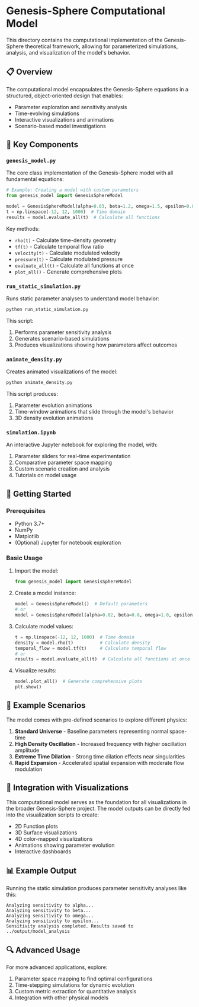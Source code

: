 # Genesis-Sphere Computational Model

This directory contains the computational implementation of the Genesis-Sphere theoretical framework, allowing for parameterized simulations, analysis, and visualization of the model's behavior.

## 📋 Overview

The computational model encapsulates the Genesis-Sphere equations in a structured, object-oriented design that enables:

- Parameter exploration and sensitivity analysis
- Time-evolving simulations
- Interactive visualizations and animations
- Scenario-based model investigations

## 🧮 Key Components

### `genesis_model.py`

The core class implementation of the Genesis-Sphere model with all fundamental equations:

```python
# Example: Creating a model with custom parameters
from genesis_model import GenesisSphereModel

model = GenesisSphereModel(alpha=0.03, beta=1.2, omega=1.5, epsilon=0.08)
t = np.linspace(-12, 12, 1000)  # Time domain
results = model.evaluate_all(t)  # Calculate all functions
```

Key methods:
- `rho(t)` - Calculate time-density geometry
- `tf(t)` - Calculate temporal flow ratio
- `velocity(t)` - Calculate modulated velocity
- `pressure(t)` - Calculate modulated pressure
- `evaluate_all(t)` - Calculate all functions at once
- `plot_all()` - Generate comprehensive plots

### `run_static_simulation.py`

Runs static parameter analyses to understand model behavior:

```bash
python run_static_simulation.py
```

This script:
1. Performs parameter sensitivity analysis
2. Generates scenario-based simulations
3. Produces visualizations showing how parameters affect outcomes

### `animate_density.py`

Creates animated visualizations of the model:

```bash
python animate_density.py
```

This script produces:
1. Parameter evolution animations
2. Time-window animations that slide through the model's behavior
3. 3D density evolution animations

### `simulation.ipynb`

An interactive Jupyter notebook for exploring the model, with:

1. Parameter sliders for real-time experimentation
2. Comparative parameter space mapping
3. Custom scenario creation and analysis
4. Tutorials on model usage

## 🚀 Getting Started

### Prerequisites

- Python 3.7+
- NumPy
- Matplotlib
- (Optional) Jupyter for notebook exploration

### Basic Usage

1. Import the model:
   ```python
   from genesis_model import GenesisSphereModel
   ```

2. Create a model instance:
   ```python
   model = GenesisSphereModel()  # Default parameters
   # or
   model = GenesisSphereModel(alpha=0.02, beta=0.8, omega=1.0, epsilon=0.1)  # Custom parameters
   ```

3. Calculate model values:
   ```python
   t = np.linspace(-12, 12, 1000)  # Time domain
   density = model.rho(t)          # Calculate density
   temporal_flow = model.tf(t)     # Calculate temporal flow
   # or
   results = model.evaluate_all(t)  # Calculate all functions at once
   ```

4. Visualize results:
   ```python
   model.plot_all()  # Generate comprehensive plots
   plt.show()
   ```

## 🧪 Example Scenarios

The model comes with pre-defined scenarios to explore different physics:

1. **Standard Universe** - Baseline parameters representing normal space-time
2. **High Density Oscillation** - Increased frequency with higher oscillation amplitude
3. **Extreme Time Dilation** - Strong time dilation effects near singularities
4. **Rapid Expansion** - Accelerated spatial expansion with moderate flow modulation

## 🔗 Integration with Visualizations

This computational model serves as the foundation for all visualizations in the broader Genesis-Sphere project. The model outputs can be directly fed into the visualization scripts to create:

- 2D Function plots
- 3D Surface visualizations
- 4D color-mapped visualizations
- Animations showing parameter evolution
- Interactive dashboards

## 📊 Example Output

Running the static simulation produces parameter sensitivity analyses like this:

```
Analyzing sensitivity to alpha...
Analyzing sensitivity to beta...
Analyzing sensitivity to omega...
Analyzing sensitivity to epsilon...
Sensitivity analysis completed. Results saved to ../output/model_analysis
```

## 🔍 Advanced Usage

For more advanced applications, explore:

1. Parameter space mapping to find optimal configurations
2. Time-stepping simulations for dynamic evolution
3. Custom metric extraction for quantitative analysis
4. Integration with other physical models
